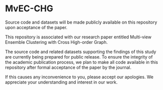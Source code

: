 # MvEC-CHG
Source code and datasets will be made publicly available on this repository upon acceptance of the paper.

This repository is associated with our research paper entitled Multi-view Ensemble Clustering with Cross High-order Graph.

The source code and related datasets supporting the findings of this study are currently being prepared for public release. To ensure the integrity of the academic publication process, we plan to make all code available in this repository after formal acceptance of the paper by the journal.

If this causes any inconvenience to you, please accept our apologies. We appreciate your understanding and interest in our work. 
